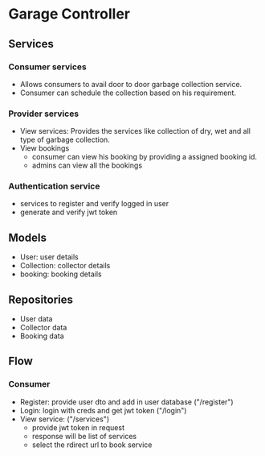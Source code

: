 # Garage Controller

## Services

### Consumer services

- Allows consumers to avail door to door garbage collection service.
- Consumer can schedule the collection based on his requirement.

### Provider services

- View services: Provides the services like collection of dry, wet and all type of garbage collection.
- View bookings
  - consumer can view his booking by providing a assigned booking id.
  - admins can view all the bookings

### Authentication service

- services to register and verify logged in user
- generate and verify jwt token

## Models

- User: user details
- Collection: collector details
- booking: booking details

## Repositories

- User data
- Collector data
- Booking data

## Flow

### Consumer 
- Register: provide user dto and add in user database ("/register")
- Login: login with creds and get jwt token ("/login")
- View service: ("/services")
  - provide jwt token in request 
  - response will be list of services
  - select the rdirect url to book service